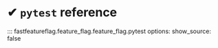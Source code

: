 # &#x2714; `pytest` reference

::: fastfeatureflag.feature_flag.feature_flag.pytest
    options:
        show_source: false
